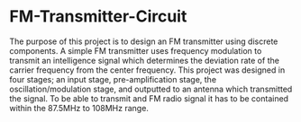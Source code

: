 # FM-Transmitter-Circuit
The purpose of this project is to design an FM transmitter using discrete components. A simple FM transmitter uses frequency modulation to transmit an intelligence signal which determines the deviation rate of the carrier frequency from the center frequency. This project was designed in four stages; an input stage, pre-amplification stage, the oscillation/modulation stage, and outputted to an antenna which transmitted the signal. To be able to transmit and FM radio signal it has to be contained within the 87.5MHz to 108MHz range.
